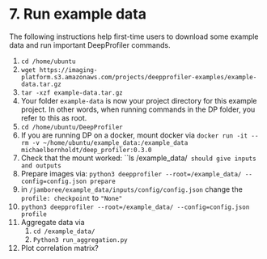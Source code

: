 # 7. Run example data

The following instructions help first-time users to download some example data and run important DeepProfiler commands.



1. `cd /home/ubuntu`
2. `wget https://imaging-platform.s3.amazonaws.com/projects/deepprofiler-examples/example-data.tar.gz`
3. `tar -xzf example-data.tar.gz`
4. Your folder `example-data` is now your project directory for this example project. In other words, when running commands in the DP folder, you refer to this as root.
5. `cd /home/ubuntu/DeepProfiler `
6. If you are running DP on a docker, mount docker via ``docker run -it --rm -v ~/home/ubuntu/example_data:/example_data michaelbornholdt/deep_profiler:0.3.0``
7. Check that the mount worked: ``ls /example_data/` should give inputs and outputs`
8. Prepare images via: ``python3 deepprofiler --root=/example_data/ --config=config.json prepare``
9. in ``/jamboree/example_data/inputs/config/config.json`` change the `profile: checkpoint` to ``"None"``
10. ``python3 deepprofiler --root=/example_data/ --config=config.json profile``
11. Aggregate data via
    1. `cd /example_data/`
    2. `Python3 run_aggregation.py`
12. Plot correlation matrix?
